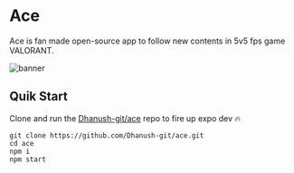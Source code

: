 # Ace

Ace is fan made open-source app to follow new contents in 5v5 fps game VALORANT.

![banner](https://imgur.com/C0C8C4e.jpg)

## Quik Start

Clone and run the [Dhanush-git/ace](https://github.com/Dhanush-git/ace) repo to fire up expo dev 🔥

```
git clone https://github.com/Dhanush-git/ace.git
cd ace
npm i
npm start
```
